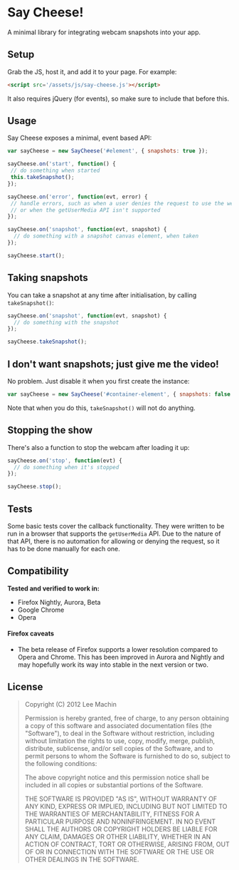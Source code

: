Say Cheese!
===========
A minimal library for integrating webcam snapshots into your app.

Setup
-----
Grab the JS, host it, and add it to your page. For example:

```html
<script src='/assets/js/say-cheese.js'></script>
```

It also requires jQuery (for events), so make sure to include that before this.

Usage
-----

Say Cheese exposes a minimal, event based API:

```javascript
var sayCheese = new SayCheese('#element', { snapshots: true });

sayCheese.on('start', function() {
 // do something when started
 this.takeSnapshot();
});

sayCheese.on('error', function(evt, error) {
 // handle errors, such as when a user denies the request to use the webcam,
 // or when the getUserMedia API isn't supported
});

sayCheese.on('snapshot', function(evt, snapshot) {
  // do something with a snapshot canvas element, when taken
});

sayCheese.start();
```

Taking snapshots
----------------

You can take a snapshot at any time after initialisation, by calling
`takeSnapshot()`:

```javascript
sayCheese.on('snapshot', function(evt, snapshot) {
  // do something with the snapshot
});

sayCheese.takeSnapshot();
```

I don't want snapshots; just give me the video!
-----------------------------------------------

No problem. Just disable it when you first create the instance:

```javascript
var sayCheese = new SayCheese('#container-element', { snapshots: false });
```

Note that when you do this, `takeSnapshot()` will not do anything.

Stopping the show
-----------------

There's also a function to stop the webcam after loading it up:

```javascript
sayCheese.on('stop', function(evt) {
  // do something when it's stopped
});

sayCheese.stop();
```

Tests
-----

Some basic tests cover the callback functionality. They were written
to be run in a browser that supports the `getUserMedia` API. Due to
the nature of that API, there is no automation for allowing or denying
the request, so it has to be done manually for each one.

Compatibility
-------------

**Tested and verified to work in:**

- Firefox Nightly, Aurora, Beta
- Google Chrome
- Opera

#### Firefox caveats

- The beta release of Firefox supports a lower resolution compared to Opera and Chrome.
  This has been improved in Aurora and Nightly and may hopefully work its way into stable
  in the next version or two.

License
-------

> Copyright (C) 2012 Lee Machin
>
> Permission is hereby granted, free of charge, to any person obtaining
> a copy of this software and associated documentation files (the
> "Software"), to deal in the Software without restriction, including
> without limitation the rights to use, copy, modify, merge, publish,
> distribute, sublicense, and/or sell copies of the Software, and to
> permit persons to whom the Software is furnished to do so, subject to
> the following conditions:
>
> The above copyright notice and this permission notice shall be
> included in all copies or substantial portions of the Software.
>
> THE SOFTWARE IS PROVIDED "AS IS", WITHOUT WARRANTY OF ANY KIND,
> EXPRESS OR IMPLIED, INCLUDING BUT NOT LIMITED TO THE WARRANTIES OF
> MERCHANTABILITY, FITNESS FOR A PARTICULAR PURPOSE AND
> NONINFRINGEMENT. IN NO EVENT SHALL THE AUTHORS OR COPYRIGHT HOLDERS BE
> LIABLE FOR ANY CLAIM, DAMAGES OR OTHER LIABILITY, WHETHER IN AN ACTION
> OF CONTRACT, TORT OR OTHERWISE, ARISING FROM, OUT OF OR IN CONNECTION
> WITH THE SOFTWARE OR THE USE OR OTHER DEALINGS IN THE SOFTWARE.
